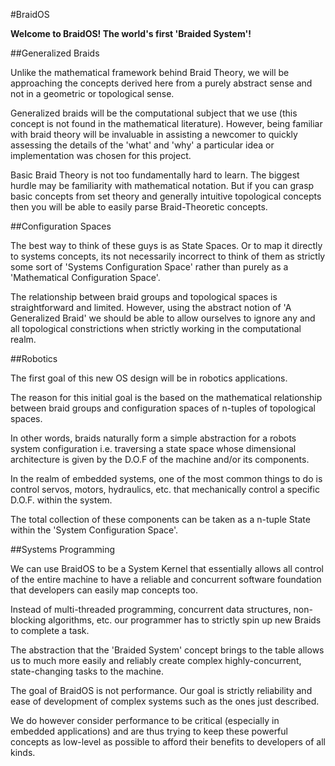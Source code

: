 #BraidOS


**Welcome to BraidOS! The world's first 'Braided System'!**


##Generalized Braids

Unlike the mathematical framework behind Braid Theory, we will be approaching the concepts derived here from a purely abstract sense and not in a geometric or topological sense.

Generalized braids will be the computational subject that we use (this concept is not found in the mathematical literature). However, being familiar with braid theory will be invaluable in assisting a newcomer to quickly assessing the details of the 'what' and 'why' a particular idea or implementation was chosen for this project.

Basic Braid Theory is not too fundamentally hard to learn. The biggest hurdle may be familiarity with mathematical notation. But if you can grasp basic concepts from set theory and generally intuitive topological concepts then you will be able to easily parse Braid-Theoretic concepts.

##Configuration Spaces

The best way to think of these guys is as State Spaces. Or to map it directly to systems concepts, its not necessarily incorrect to think of them as strictly some sort of 'Systems Configuration Space' rather than purely as a 'Mathematical Configuration Space'.

The relationship between braid groups and topological spaces is straightforward and limited. However, using the abstract notion of 'A Generalized Braid' we should be able to allow ourselves to ignore any and all topological constrictions when strictly working in the computational realm.


##Robotics

The first goal of this new OS design will be in robotics applications.

The reason for this initial goal is the based on the mathematical relationship between braid groups and configuration spaces of n-tuples of topological spaces.

In other words, braids naturally form a simple abstraction for a robots system configuration i.e. traversing a state space whose dimensional architecture is given by the D.O.F of the machine and/or its components.

In the realm of embedded systems, one of the most common things to do is control servos, motors, hydraulics, etc. that mechanically control a specific D.O.F. within the system.

The total collection of these components can be taken as a n-tuple State within the 'System Configuration Space'.



##Systems Programming

We can use BraidOS to be a System Kernel that essentially allows all control of the entire machine to have a reliable and concurrent software foundation that developers can easily map concepts too.

Instead of multi-threaded programming, concurrent data structures, non-blocking algorithms, etc. our programmer has to strictly spin up new Braids to complete a task.

The abstraction that the 'Braided System' concept brings to the table allows us to much more easily and reliably create complex highly-concurrent, state-changing tasks to the machine.

The goal of BraidOS is not performance. Our goal is strictly reliability and ease of development of complex systems such as the ones just described.

We do however consider performance to be critical (especially in embedded applications) and are thus trying to keep these powerful concepts as low-level as possible to afford their benefits to developers of all kinds.





